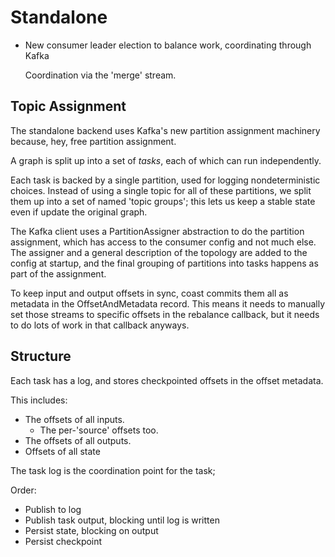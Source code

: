 # Standalone

- New consumer leader election to balance work, coordinating through Kafka

  Coordination via the 'merge' stream.

## Topic Assignment

The standalone backend uses Kafka's new partition assignment machinery because,
hey, free partition assignment.

A graph is split up into a set of *tasks*,
each of which can run independently.

Each task is backed by a single partition,
used for logging nondeterministic choices.
Instead of using a single topic for all of these partitions,
we split them up into a set of named 'topic groups';
this lets us keep a stable state even if update the original graph.

The Kafka client uses a PartitionAssigner abstraction
to do the partition assignment,
which has access to the consumer config and not much else.
The assigner and a general description of the topology
are added to the config at startup,
and the final grouping of partitions into tasks
happens as part of the assignment.

To keep input and output offsets in sync,
coast commits them all as metadata in the OffsetAndMetadata record.
This means it needs to manually set those streams
to specific offsets in the rebalance callback,
but it needs to do lots of work in that callback anyways.

## Structure

Each task has a log, and stores checkpointed offsets in the offset metadata.

This includes:

- The offsets of all inputs.
  - The per-'source' offsets too.
- The offsets of all outputs.
- Offsets of all state

The task log is the coordination point for the task;

Order:
- Publish to log
- Publish task output, blocking until log is written
- Persist state, blocking on output
- Persist checkpoint
